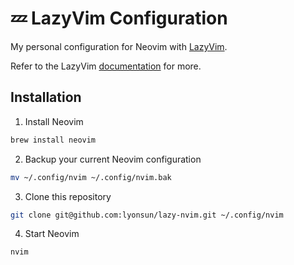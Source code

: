 # 💤 LazyVim Configuration

My personal configuration for Neovim with [LazyVim](https://github.com/LazyVim/LazyVim).

Refer to the LazyVim [documentation](https://lazyvim.github.io/installation) for more.

## Installation

1. Install Neovim

```bash
brew install neovim
```

2. Backup your current Neovim configuration

```bash
mv ~/.config/nvim ~/.config/nvim.bak
```

3. Clone this repository

```bash
git clone git@github.com:lyonsun/lazy-nvim.git ~/.config/nvim
```

4. Start Neovim

```bash
nvim
```
